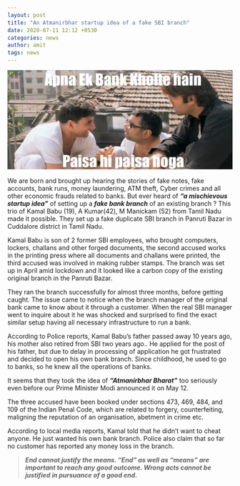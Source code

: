 ```yaml
---
layout: post
title: "An Atmanirbhar startup idea of a fake SBI branch"
date: 2020-07-11 12:12 +0530
categories: news
author: amit
tags: news
---
```


![fake SBI branch](/assets/images/fake-branch.jpg)

We are born and brought up hearing the stories of fake notes, fake accounts, bank runs, money laundering, ATM theft, Cyber crimes and all other economic frauds related to banks. But ever heard of ***“a mischievous startup idea”*** of setting up a ***fake bank branch*** of an existing branch ? This trio of Kamal Babu (19), A Kumar(42), M Manickam (52) from Tamil Nadu made it possible. They set up a fake duplicate SBI branch in Panruti Bazar in Cuddalore district in Tamil Nadu.

Kamal Babu is son of 2 former SBI employees, who brought computers, lockers, challans and other forged documents, the second accused works in the printing press where all documents and challans were printed, the third accused was involved in making rubber stamps. The branch was set up in April amid lockdown and it looked like a carbon copy of the existing original branch in the Panruti Bazar. 

They ran the branch successfully for almost three months, before getting caught. The issue came to notice when the branch manager of the original bank came to know about it through a customer. When the real SBI manager went to inquire about it he was shocked and surprised to find the exact similar setup having all necessary infrastructure to run a bank.

According to Police reports, Kamal Babu’s father passed away 10 years ago, his mother also retired from SBI two years ago.. He applied for the post of his father, but due to delay in processing of application he got frustrated and decided to open his own bank branch. Since childhood, he used to go to banks, so he knew all the operations of banks. 

It seems that they took the idea of ***“Atmanirbhar Bharat”*** too seriously even before our Prime Minister Modi announced it on May 12. 

The three accused have been booked under sections 473, 469, 484, and 109  of the Indian Penal Code, which are related to forgery, counterfeiting, maligning the reputation of an organisation, abetment in crime  etc. 

According to local media reports, Kamal told that he didn’t want to cheat anyone. He just wanted his own bank branch. Police also claim that so far no customer has reported any money loss in the branch. 

> ***End cannot justify the means. “End” as well as “means” are important to reach any good outcome. Wrong acts cannot be justified in pursuance of a good end.***





